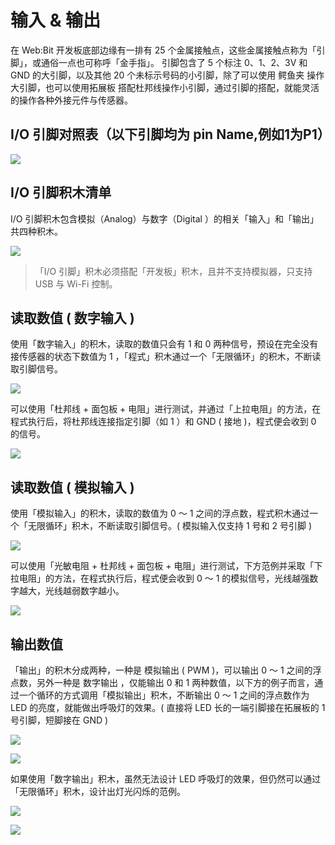 # 输入 & 输出

在 Web:Bit 开发板底部边缘有一排有 25 个金属接触点，这些金属接触点称为「引脚」，或通俗一点也可称呼「金手指」。 引脚包含了 5 个标注 0、1、2、3V 和 GND 的大引脚，以及其他 20 个未标示号码的小引脚，除了可以使用 鳄鱼夹 操作大引脚，也可以使用拓展板 搭配杜邦线操作小引脚，通过引脚的搭配，就能灵活的操作各种外接元件与传感器。

## I/O 引脚对照表（以下引脚均为 pin Name,例如1为P1）

![](../../../assets/webduino/education_edition/board_function/pin_io/index-04.jpg)

## I/O 引脚积木清单

I/O 引脚积木包含模拟（Analog）与数字（Digital ）的相关「输入」和「输出」共四种积木。

![](../../../assets/webduino/education_edition/board_function/pin_io/io-pin-03.jpg)

> 「I/O 引脚」积木必须搭配「开发板」积木，且并不支持模拟器，只支持 USB 与 Wi-Fi 控制。

## 读取数值 ( 数字输入 )

使用「数字输入」的积木，读取的数值只会有 1 和 0 两种信号，预设在完全没有接传感器的状态下数值为 1 ，「程式」积木通过一个「无限循环」的积木，不断读取引脚信号。

![](../../../assets/webduino/education_edition/board_function/pin_io/io-pin-01.jpg)

可以使用「杜邦线 + 面包板 + 电阻」进行测试，并通过「上拉电阻」的方法，在程式执行后，将杜邦线连接指定引脚（如 1 ）和 GND ( 接地 )，程式便会收到 0 的信号。

![](../../../assets/webduino/education_edition/board_function/pin_io/io-pin-02.gif)

## 读取数值 ( 模拟输入 )

使用「模拟输入」的积木，读取的数值为 0 ～ 1 之间的浮点数，程式积木通过一个「无限循环」积木，不断读取引脚信号。( 模拟输入仅支持 1 号和 2 号引脚 )

![](../../../assets/webduino/education_edition/board_function/pin_io/io-pin-04.jpg)

可以使用「光敏电阻 + 杜邦线 + 面包板 + 电阻」进行测试，下方范例并采取「下拉电阻」的方法，在程式执行后，程式便会收到 0 ～ 1 的模拟信号，光线越强数字越大，光线越弱数字越小。

![](../../../assets/webduino/education_edition/board_function/pin_io/io-pin-05.gif)

## 输出数值

「输出」的积木分成两种，一种是 模拟输出 ( PWM )，可以输出 0 ～ 1 之间的浮点数，另外一种是 数字输出 ，仅能输出 0 和 1 两种数值，以下方的例子而言，通过一个循环的方式调用「模拟输出」积木，不断输出 0 ～ 1 之间的浮点数作为 LED 的亮度，就能做出呼吸灯的效果。( 直接将 LED 长的一端引脚接在拓展板的 1 号引脚，短脚接在 GND )

![](../../../assets/webduino/education_edition/board_function/pin_io/io-pin-06.jpg)

![](../../../assets/webduino/education_edition/board_function/pin_io/io-pin-07.gif)

如果使用「数字输出」积木，虽然无法设计 LED 呼吸灯的效果，但仍然可以通过「无限循环」积木，设计出灯光闪烁的范例。

![](../../../assets/webduino/education_edition/board_function/pin_io/io-pin-08.jpg)

![](../../../assets/webduino/education_edition/board_function/pin_io/io-pin-09.gif)
